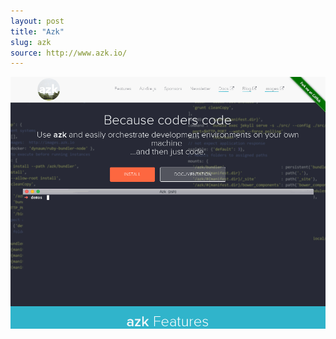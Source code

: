 ```yaml
---
layout: post
title: "Azk"
slug: azk
source: http://www.azk.io/
---
```


<img src="/screenshots/azk.png">
